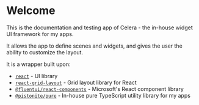 # Welcome

This is the documentation and testing app of Celera - the
in-house widget UI framework for my apps.

It allows the app to define scenes and widgets, and gives the
user the ability to customize the layout.

It is a wrapper built upon:
- [`react`](https://react.dev/) - UI library
- [`react-grid-layout`](https://github.com/react-grid-layout/react-grid-layout) - Grid layout library for React
- [`@fluentui/react-components`](https://github.com/microsoft/fluentui) - Microsoft's React component library
- [`@pistonite/pure`](https://github.com/Pistonite/pure) - In-house pure TypeScript utility library for my apps


